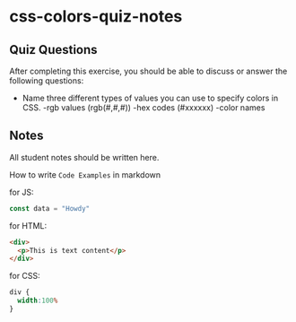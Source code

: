 # css-colors-quiz-notes

## Quiz Questions

After completing this exercise, you should be able to discuss or answer the following questions:

- Name three different types of values you can use to specify colors in CSS.
-rgb values (rgb(#,#,#))
-hex codes (#xxxxxx)
-color names

## Notes

All student notes should be written here.


How to write `Code Examples` in markdown

for JS:
```javascript
const data = "Howdy"
```

for HTML:
```html
<div>
  <p>This is text content</p>
</div>
```

for CSS:
```css
div {
  width:100%
}
```
